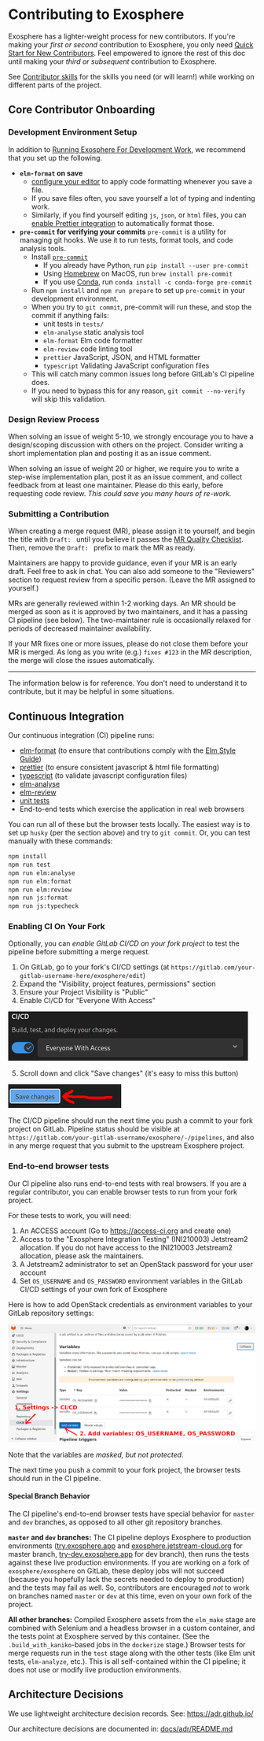 # Contributing to Exosphere

Exosphere has a lighter-weight process for new contributors. If you're making your _first or second_ contribution to Exosphere, you only need [Quick Start for New Contributors](docs/contributor-quick-start.md). Feel empowered to ignore the rest of this doc until making your _third or subsequent_ contribution to Exosphere.

See [Contributor skills](docs/contributor-skills.md) for the skills you need (or will learn!) while working on different parts of the project.

## Core Contributor Onboarding

### Development Environment Setup

In addition to [Running Exosphere For Development Work](docs/run-exosphere.md#for-development-work), we recommend that you set up the following.

- **`elm-format` on save**
  - [configure your editor](https://github.com/avh4/elm-format#editor-integration) to apply code formatting whenever you save a file.
  - If you save files often, you save yourself a lot of typing and indenting work.
  - Similarly, if you find yourself editing `js`, `json`, or `html` files, you can [enable Prettier integration](https://prettier.io/docs/en/editors.html) to automatically format those.
- **`pre-commit` for verifying your commits**
  `pre-commit` is a utility for managing git hooks. We use it to run tests, format tools, and code analysis tools.
  - Install [`pre-commit`](https://pre-commit.com/index.html#install)
    - If you already have Python, run `pip install --user pre-commit`
    - Using [Homebrew](https://brew.sh/) on MacOS, run `brew install pre-commit`
    - If you use [Conda](https://conda.io/), run `conda install -c conda-forge pre-commit`
  - Run `npm install` and `npm run prepare` to set up `pre-commit` in your development environment.
  - When you try to `git commit`, pre-commit will run these, and stop the commit if anything fails:
    - unit tests in `tests/`
    - `elm-analyse` static analysis tool
    - `elm-format` Elm code formatter
    - `elm-review` code linting tool
    - `prettier` JavaScript, JSON, and HTML formatter
    - `typescript` Validating JavaScript configuration files
  - This will catch many common issues long before GitLab's CI pipeline does.
  - If you need to bypass this for any reason, `git commit --no-verify` will skip this validation.

### Design Review Process

When solving an issue of weight 5-10, we strongly encourage you to have a design/scoping discussion with others on the project. Consider writing a short implementation plan and posting it as an issue comment.

When solving an issue of weight 20 or higher, we require you to write a step-wise implementation plan, post it as an issue comment, and collect feedback from at least one maintainer. Please do this early, before requesting code review. _This could save you many hours of re-work._

### Submitting a Contribution

When creating a merge request (MR), please assign it to yourself, and begin the title with `Draft: ` until you believe it passes the [MR Quality Checklist](docs/quality-checklist.md). Then, remove the `Draft: ` prefix to mark the MR as ready.

Maintainers are happy to provide guidance, even if your MR is an early draft. Feel free to ask in chat. You can also add someone to the "Reviewers" section to request review from a specific person. (Leave the MR assigned to yourself.)

MRs are generally reviewed within 1-2 working days. An MR should be merged as soon as it is approved by two maintainers, and it has a passing CI pipeline (see below). The two-maintainer rule is occasionally relaxed for periods of decreased maintainer availability.

If your MR fixes one or more issues, please do not close them before your MR is merged. As long as you write (e.g.) `fixes #123` in the MR description, the merge will close the issues automatically.


---

The information below is for reference. You don't need to understand it to contribute, but it may be helpful in some situations.

## Continuous Integration

Our continuous integration (CI) pipeline runs:

- [elm-format](https://github.com/avh4/elm-format) (to ensure that contributions comply with the
  [Elm Style Guide](https://elm-lang.org/docs/style-guide))
- [prettier](https://prettier.io/) (to ensure consistent javascript & html file formatting)
- [typescript](https://www.typescriptlang.org/) (to validate javascript configuration files)
- [elm-analyse](https://stil4m.github.io/elm-analyse/)
- [elm-review](https://package.elm-lang.org/packages/jfmengels/elm-review/)
- [unit tests](tests/README.md)
- End-to-end tests which exercise the application in real web browsers

You can run all of these but the browser tests locally. The easiest way is to set up `husky` (per the section above) and try to `git commit`. Or, you can test manually with these commands:

 ```bash
 npm install
 npm run test
 npm run elm:analyse
 npm run elm:format
 npm run elm:review
 npm run js:format
 npm run js:typecheck
 ```

### Enabling CI On Your Fork

Optionally, you can *enable GitLab CI/CD on your fork project* to test the pipeline before submitting a merge request.

1. On GitLab, go to your fork's CI/CD settings (at `https://gitlab.com/your-gitlab-username-here/exosphere/edit`)
2. Expand the "Visibility, project features, permissions" section
3. Ensure your Project Visibility is "Public"
4. Enable CI/CD for "Everyone With Access"

![Enable CI/CD in project settings](docs/assets/gitlab-enable-ci-cd.png)

5. Scroll down and click "Save changes" (it's easy to miss this button)

![Enable CI/CD in project settings](docs/assets/gitlab-enable-ci-cd-save-changes.png)

The CI/CD pipeline should run the next time you push a commit to your fork project on GitLab. Pipeline status should be visible at `https://gitlab.com/your-gitlab-username/exosphere/-/pipelines`, and also in any merge request that you submit to the upstream Exosphere project.

### End-to-end browser tests

Our CI pipeline also runs end-to-end tests with real browsers.  If you are a regular contributor, you can enable browser tests to run from your fork project.

For these tests to work, you will need:

1. An ACCESS account (Go to https://access-ci.org and create one)
2. Access to the "Exosphere Integration Testing" (INI210003) Jetstream2 allocation. If you do not have access to the INI210003 Jetstream2 allocation, please ask the maintainers.
3. A Jetstream2 administrator to set an OpenStack password for your user account
4. Set `OS_USERNAME` and `OS_PASSWORD` environment variables in the GitLab CI/CD settings of your own fork of Exosphere

Here is how to add OpenStack credentials as environment variables to your GitLab repository settings:

![Environment variables for end-to-end browser tests](docs/assets/environment-variables-e2e-browser-tests.png)

Note that the variables are _masked, but not protected_.

The next time you push a commit to your fork project, the browser tests should run in the CI pipeline.

#### Special Branch Behavior

The CI pipeline's end-to-end browser tests have special behavior for `master` and `dev` branches, as opposed to all other git repository branches.

**`master` and `dev` branches:** The CI pipeline deploys Exosphere to production environments ([try.exosphere.app](https://try.exosphere.app/) and [exosphere.jetstream-cloud.org](https://exosphere.jetstream-cloud.org/) for master branch, [try-dev.exosphere.app](https://try-dev.exosphere.app/) for dev branch), then runs the tests against these live production environments. If you are working on a fork of `exosphere/exosphere` on GitLab, these deploy jobs will not succeed (because you hopefully lack the secrets needed to deploy to production) and the tests may fail as well. So, contributors are encouraged _not_ to work on branches named `master` or `dev` at this time, even on your own fork of the project.

**All other branches:** Compiled Exosphere assets from the `elm_make` stage are combined with Selenium and a headless browser in a custom container, and the tests point at Exosphere served by this container. (See the `.build_with_kaniko`-based jobs in the `dockerize` stage.) Browser tests for merge requests run in the `test` stage along with the other tests (like Elm unit tests, `elm-analyze`, etc.). This is all self-contained within the CI pipeline; it does not use or modify live production environments.

## Architecture Decisions

We use lightweight architecture decision records. See: <https://adr.github.io/>

Our architecture decisions are documented in: [docs/adr/README.md](docs/adr/README.md)
